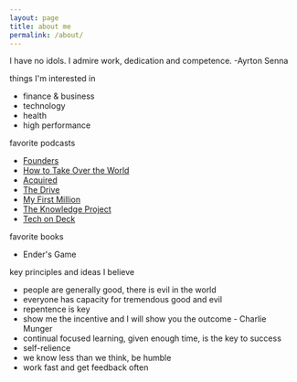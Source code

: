 ```yaml
---
layout: page
title: about me
permalink: /about/
---
```


I have no idols. I admire work, dedication and competence. -Ayrton Senna


things I'm interested in
* finance & business
* technology
* health
* high performance

favorite podcasts
* [Founders](https://podcasts.apple.com/us/podcast/founders/id1141877104)
* [How to Take Over the World](https://podcasts.apple.com/us/podcast/how-to-take-over-the-world/id1333158713)
* [Acquired](https://podcasts.apple.com/us/podcast/acquired/id1050462261)
* [The Drive](https://podcasts.apple.com/us/podcast/the-peter-attia-drive/id1400828889)
* [My First Million](https://podcasts.apple.com/us/podcast/my-first-million/id1469759170)
* [The Knowledge Project](https://podcasts.apple.com/us/podcast/the-knowledge-project-with-shane-parrish/id990149481)
* [Tech on Deck](https://podcasts.apple.com/us/podcast/tech-on-deck/id1678031913)


favorite books
* Ender's Game

key principles and ideas I believe
* people are generally good, there is evil in the world 
* everyone has capacity for tremendous good and evil
* repentence is key
* show me the incentive and I will show you the outcome - Charlie Munger
* continual focused learning, given enough time, is the key to success
* self-relience 
* we know less than we think, be humble
* work fast and get feedback often



